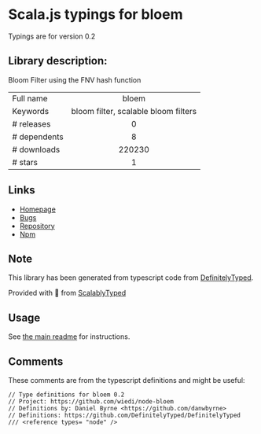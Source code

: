 
# Scala.js typings for bloem

Typings are for version 0.2

## Library description:
Bloom Filter using the FNV hash function

|                    |                 |
| ------------------ | :-------------: |
| Full name          | bloem |
| Keywords           | bloom filter, scalable bloom filters |
| # releases         | 0 |
| # dependents       | 8 |
| # downloads        | 220230 |
| # stars            | 1 |

## Links
- [Homepage](https://github.com/wiedi/node-bloem)
- [Bugs](https://github.com/wiedi/node-bloem/issues)
- [Repository](https://github.com/wiedi/node-bloem)
- [Npm](https://www.npmjs.com/package/bloem)
    


## Note
This library has been generated from typescript code from [DefinitelyTyped](https://definitelytyped.org).

Provided with :purple_heart: from [ScalablyTyped](https://github.com/oyvindberg/ScalablyTyped)

## Usage
See [the main readme](../../readme.md) for instructions.

## Comments

These comments are from the typescript definitions and might be useful:
```
// Type definitions for bloem 0.2
// Project: https://github.com/wiedi/node-bloem
// Definitions by: Daniel Byrne <https://github.com/danwbyrne>
// Definitions: https://github.com/DefinitelyTyped/DefinitelyTyped
/// <reference types= "node" />

```

